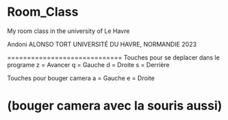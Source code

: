 # Room_Class
My room class in the university of Le Havre

Andoni ALONSO TORT
UNIVERSITÉ DU HAVRE, NORMANDIE
2023

=============================
Touches pour se deplacer dans le programe 
z = Avancer
q = Gauche
d = Droite
s = Derrière

Touches pour bouger camera
a = Gauche
e = Droite

(bouger camera avec la souris aussi)
=============================